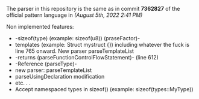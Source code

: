 The parser in this repository is the same as in commit **7362827** of the official pattern language in *(August 5th, 2022 2:41 PM)*


Non implemented features:
 * -sizeof(type) (example: sizeof(u8)) (praseFactor)-
 * templates (example: Struct<T> mystruct {}) including whatever the fuck is line 765 onward. New parser parseTemplateList
 * -returns (parseFunctionControlFlowStatement)- (line 612)
 * -Reference (parseType)-
 * new parser: parseTemplateList
 * parseUsingDeclaration modification
 * etc. . .
 * Accept namespaced types in sizeof() (example: sizeof(types::MyType))

